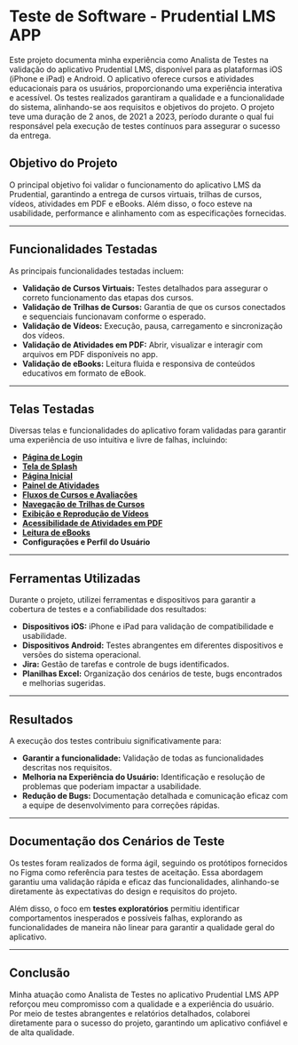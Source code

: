 # Teste de Software - Prudential LMS APP

Este projeto documenta minha experiência como Analista de Testes na validação do aplicativo Prudential LMS, disponível para as plataformas iOS (iPhone e iPad) e Android. O aplicativo oferece cursos e atividades educacionais para os usuários, proporcionando uma experiência interativa e acessível. Os testes realizados garantiram a qualidade e a funcionalidade do sistema, alinhando-se aos requisitos e objetivos do projeto. O projeto teve uma duração de 2 anos, de 2021 a 2023, período durante o qual fui responsável pela execução de testes contínuos para assegurar o sucesso da entrega.

## Objetivo do Projeto
O principal objetivo foi validar o funcionamento do aplicativo LMS da Prudential, garantindo a entrega de cursos virtuais, trilhas de cursos, vídeos, atividades em PDF e eBooks. Além disso, o foco esteve na usabilidade, performance e alinhamento com as especificações fornecidas.

---

## Funcionalidades Testadas
As principais funcionalidades testadas incluem:  
- **Validação de Cursos Virtuais:** Testes detalhados para assegurar o correto funcionamento das etapas dos cursos.  
- **Validação de Trilhas de Cursos:** Garantia de que os cursos conectados e sequenciais funcionavam conforme o esperado.  
- **Validação de Vídeos:** Execução, pausa, carregamento e sincronização dos vídeos.  
- **Validação de Atividades em PDF:** Abrir, visualizar e interagir com arquivos em PDF disponíveis no app.  
- **Validação de eBooks:** Leitura fluida e responsiva de conteúdos educativos em formato de eBook.  

---

## Telas Testadas
Diversas telas e funcionalidades do aplicativo foram validadas para garantir uma experiência de uso intuitiva e livre de falhas, incluindo:  
- **[Página de Login](/Imagens/login.jpg)**  
- **[Tela de Splash](/Imagens/splash.png)**
- **[Página Inicial](/Imagens/home.jpg)** 
- **[Painel de Atividades](/Imagens/conteudos.jpg)**  
- **[Fluxos de Cursos e Avaliações](/Imagens/cursos.jpg)**  
- **[Navegação de Trilhas de Cursos](/Imagens/trilhas.jpg)**  
- **[Exibição e Reprodução de Vídeos](/Imagens/video.jpg)**  
- **[Acessibilidade de Atividades em PDF](/Imagens/atividades.jpg)**  
- **[Leitura de eBooks](/Imagens/ebook.jpg)**  
- **Configurações e Perfil do Usuário**  

---

## Ferramentas Utilizadas
Durante o projeto, utilizei ferramentas e dispositivos para garantir a cobertura de testes e a confiabilidade dos resultados:  
- **Dispositivos iOS:** iPhone e iPad para validação de compatibilidade e usabilidade.  
- **Dispositivos Android:** Testes abrangentes em diferentes dispositivos e versões do sistema operacional.  
- **Jira:** Gestão de tarefas e controle de bugs identificados.  
- **Planilhas Excel:** Organização dos cenários de teste, bugs encontrados e melhorias sugeridas.  

---

## Resultados
A execução dos testes contribuiu significativamente para:  
- **Garantir a funcionalidade:** Validação de todas as funcionalidades descritas nos requisitos.  
- **Melhoria na Experiência do Usuário:** Identificação e resolução de problemas que poderiam impactar a usabilidade.  
- **Redução de Bugs:** Documentação detalhada e comunicação eficaz com a equipe de desenvolvimento para correções rápidas.  

---

## Documentação dos Cenários de Teste
Os testes foram realizados de forma ágil, seguindo os protótipos fornecidos no Figma como referência para testes de aceitação. Essa abordagem garantiu uma validação rápida e eficaz das funcionalidades, alinhando-se diretamente às expectativas do design e requisitos do projeto.  

Além disso, o foco em **testes exploratórios** permitiu identificar comportamentos inesperados e possíveis falhas, explorando as funcionalidades de maneira não linear para garantir a qualidade geral do aplicativo.  


---

## Conclusão
Minha atuação como Analista de Testes no aplicativo Prudential LMS APP reforçou meu compromisso com a qualidade e a experiência do usuário. Por meio de testes abrangentes e relatórios detalhados, colaborei diretamente para o sucesso do projeto, garantindo um aplicativo confiável e de alta qualidade.  


